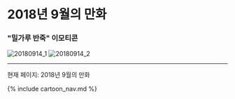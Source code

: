 # 2018년 9월의 만화

### "밀가루 반죽" 이모티콘
![20180914_1](/20180914_1.jpg)
![20180914_2](/20180914_2.jpg)

* * *

현재 페이지: 2018년 9월의 만화

{% include cartoon_nav.md %}
